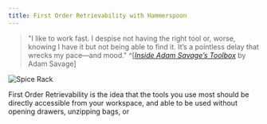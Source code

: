 ```yaml
---
title: First Order Retrievability with Hammerspoon
---
```


> "I like to work fast. I despise not having the right tool or, worse, knowing I have it but not being able to find it. It’s a pointless delay that wrecks my pace—and mood." ^[[*Inside Adam Savage’s Toolbox*](https://www.wired.com/2012/08/inside-adam-savages-toolbox/) by Adam Savage]

![Spice Rack](https://s-media-cache-ak0.pinimg.com/originals/57/4c/34/574c34191435887722f0a4ad0868d75c.jpg)

First Order Retrievability is the idea that the tools you use most should be directly accessible from your workspace, and able to be used without opening drawers, unzipping bags, or  
